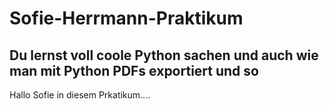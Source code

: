 # Sofie-Herrmann-Praktikum

## Du lernst voll coole Python sachen und auch wie man mit Python PDFs exportiert und so

Hallo Sofie in diesem Prkatikum....